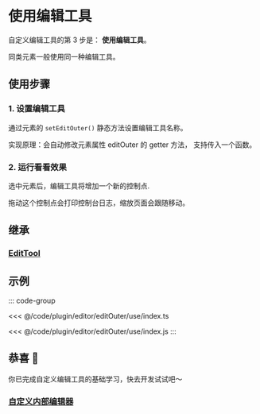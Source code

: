 # 使用编辑工具

自定义编辑工具的第 3 步是： **使用编辑工具**。

同类元素一般使用同一种编辑工具。

## 使用步骤

### 1. 设置编辑工具

通过元素的 `setEditOuter()` 静态方法设置编辑工具名称。

实现原理：会自动修改元素属性 editOuter 的 getter 方法， 支持传入一个函数。

### 2. 运行看看效果

选中元素后，编辑工具将增加一个新的控制点.

拖动这个控制点会打印控制台日志，缩放页面会跟随移动。

## 继承

### [EditTool](../EditTool.md)

## 示例

::: code-group

<<< @/code/plugin/editor/editOuter/use/index.ts

<<< @/code/plugin/editor/editOuter/use/index.js
:::

## 恭喜 🎉

你已完成自定义编辑工具的基础学习，快去开发试试吧～

### [自定义内部编辑器](/plugin/in/editor/editInner/register.md)
